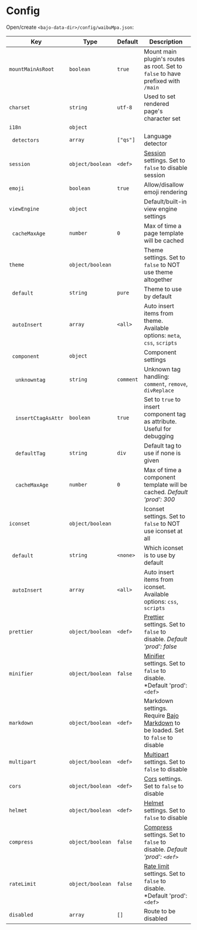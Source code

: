 # Config

Open/create ```<bajo-data-dir>/config/waibuMpa.json```:

| Key | Type | Default | Description |
| --- | ---- | ------------- | ----------- |
| ```mountMainAsRoot``` | ```boolean``` | ```true``` | Mount main plugin's routes as root. Set to ```false``` to have prefixed with ```/main``` |
| ```charset``` | ```string``` | ```utf-8``` | Used to set rendered page's character set |
| ```i18n``` | ```object``` | | | I18N settings |
| &nbsp;&nbsp;```detectors``` | ```array``` | ```["qs"]``` | Language detector |
| ```session``` | ```object/boolean``` | ```<def>``` | [Session](https://github.com/fastify/session) settings. Set to ```false``` to disable session |
| ```emoji``` | ```boolean``` | ```true``` | Allow/disallow emoji rendering |
| ```viewEngine``` | ```object``` | | Default/built-in view engine settings |
| &nbsp;&nbsp;```cacheMaxAge``` | ```number``` | ```0``` | Max of time a page template will be cached |
| ```theme``` | ```object/boolean``` | | Theme settings. Set to ```false``` to NOT use theme altogether |
| &nbsp;&nbsp;```default``` | ```string``` | ```pure``` | Theme to use by default |
| &nbsp;&nbsp;```autoInsert``` | ```array``` | ```<all>``` | Auto insert items from theme. Available options: ```meta```, ```css```, ```scripts``` |
| &nbsp;&nbsp;```component``` | ```object``` | | Component settings |
| &nbsp;&nbsp;&nbsp;&nbsp;```unknowntag``` | ```string``` | ```comment``` | Unknown tag handling: ```comment```, ```remove```, ```divReplace``` |
| &nbsp;&nbsp;&nbsp;&nbsp;```insertCtagAsAttr``` | ```boolean``` | ```true``` | Set to ```true``` to insert component tag as attribute. Useful for debugging |
| &nbsp;&nbsp;&nbsp;&nbsp;```defaultTag``` | ```string``` | ```div``` | Default tag to use if none is given |
| &nbsp;&nbsp;&nbsp;&nbsp;```cacheMaxAge``` | ```number``` | ```0``` | Max of time a component template will be cached. *Default 'prod': 300* |
| ```iconset``` | ```object/boolean``` | | Iconset settings. Set to ```false``` to NOT use iconset at all |
| &nbsp;&nbsp;```default``` | ```string``` | ```<none>``` | Which iconset is to use by default |
| &nbsp;&nbsp;```autoInsert``` | ```array``` | ```<all>``` | Auto insert items from iconset. Available options: ```css```, ```scripts``` |
| ```prettier``` | ```object/boolean``` | ```<def>``` | [Prettier](https://prettier.io/docs/en/options) settings. Set to ```false``` to disable. *Default 'prod': false* |
| ```minifier``` | ```object/boolean``` | ```false``` | [Minifier](https://github.com/terser/html-minifier-terser) settings. Set to ```false``` to disable. *Default 'prod': ```<def>``` |
| ```markdown``` | ```object/boolean``` | ```<def>``` | Markdown settings. Require [Bajo Markdown](https://github.com/ardhi/bajo-markdown) to be loaded. Set to ```false``` to disable |
| ```multipart``` | ```object/boolean``` | ```<def>``` | [Multipart](https://github.com/fastify/fastify-multipart) settings. Set to ```false``` to disable |
| ```cors``` | ```object/boolean``` | ```<def>``` | [Cors](https://github.com/fastify/fastify-cors) settings. Set to ```false``` to disable |
| ```helmet``` | ```object/boolean``` | ```<def>``` | [Helmet](https://github.com/fastify/fastify-helmet) settings. Set to ```false``` to disable |
| ```compress``` | ```object/boolean``` | ```false``` | [Compress](https://github.com/fastify/fastify-compress) settings. Set to ```false``` to disable. *Default 'prod': ```<def>```* |
| ```rateLimit``` | ```object/boolean``` | ```false``` | [Rate limit](https://github.com/fastify/fastify-rate-limit) settings. Set to ```false``` to disable. *Default 'prod': ```<def>``` |
| ```disabled``` | ```array``` | ```[]``` | Route to be disabled |
